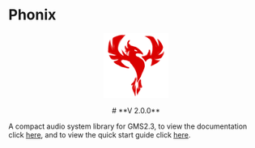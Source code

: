 # Phonix
<p align="center">
  <img src="/phonix.png" />
</p>

<p align="center">
   # **V 2.0.0**
 </p>

A compact audio system library for GMS2.3, to view the documentation click [here](https://github.com/Andre-404/Phonix/wiki), and to view the quick start guide click [here](https://github.com/Andre-404/Phonix/wiki/Quick-start).
